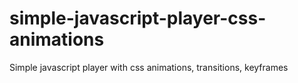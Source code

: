 # simple-javascript-player-css-animations
Simple javascript player with css animations, transitions, keyframes
